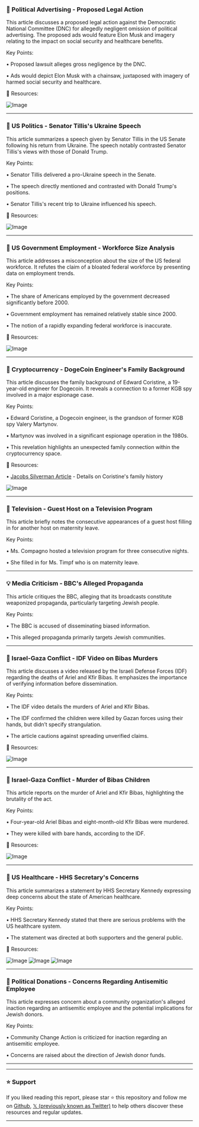 ### 🤖 Political Advertising - Proposed Legal Action

This article discusses a proposed legal action against the Democratic National Committee (DNC) for allegedly negligent omission of political advertising.  The proposed ads would feature Elon Musk and imagery relating to the impact on social security and healthcare benefits.

Key Points:

• Proposed lawsuit alleges gross negligence by the DNC.

• Ads would depict Elon Musk with a chainsaw, juxtaposed with imagery of harmed social security and healthcare.


🔗 Resources:

![Image](https://pbs.twimg.com/amplify_video_thumb/1892786275175759872/img/vawVfp5W0gpEsLSV.jpg)


---

### 🤖 US Politics - Senator Tillis's Ukraine Speech

This article summarizes a speech given by Senator Tillis in the US Senate following his return from Ukraine. The speech notably contrasted Senator Tillis's views with those of Donald Trump.

Key Points:

• Senator Tillis delivered a pro-Ukraine speech in the Senate.

• The speech directly mentioned and contrasted with Donald Trump's positions.

•  Senator Tillis's recent trip to Ukraine influenced his speech.


🔗 Resources:

![Image](https://pbs.twimg.com/ext_tw_video_thumb/1892833995316232192/pu/img/OG6ml6sdsAdACmcF.jpg)


---

### 🤖 US Government Employment - Workforce Size Analysis

This article addresses a misconception about the size of the US federal workforce.  It refutes the claim of a bloated federal workforce by presenting data on employment trends.

Key Points:

• The share of Americans employed by the government decreased significantly before 2000.

•  Government employment has remained relatively stable since 2000.

• The notion of a rapidly expanding federal workforce is inaccurate.


🔗 Resources:

![Image](https://pbs.twimg.com/media/GkQGo9rXEAA54mk?format=png&name=small)


---

### 🤖 Cryptocurrency - DogeCoin Engineer's Family Background

This article discusses the family background of Edward Coristine, a 19-year-old engineer for Dogecoin.  It reveals a connection to a former KGB spy involved in a major espionage case.

Key Points:

• Edward Coristine, a Dogecoin engineer, is the grandson of former KGB spy Valery Martynov.

• Martynov was involved in a significant espionage operation in the 1980s.

• This revelation highlights an unexpected family connection within the cryptocurrency space.


🔗 Resources:

• [Jacobs Silverman Article](https://jacobsilverman.com/p/prominent-doge-staffer-is-grandson…) - Details on Coristine's family history

![Image](https://pbs.twimg.com/media/GkVHZ-CW0AAYXxa?format=png&name=small)


---

### 🤖 Television -  Guest Host on a Television Program

This article briefly notes the consecutive appearances of a guest host filling in for another host on maternity leave.

Key Points:

• Ms. Compagno hosted a television program for three consecutive nights.

• She filled in for Ms. Timpf who is on maternity leave.


---

### 💡 Media Criticism - BBC's Alleged Propaganda

This article critiques the BBC, alleging that its broadcasts constitute weaponized propaganda, particularly targeting Jewish people.

Key Points:

• The BBC is accused of disseminating biased information.

• This alleged propaganda primarily targets Jewish communities.


---

### 🤖 Israel-Gaza Conflict - IDF Video on Bibas Murders

This article discusses a video released by the Israeli Defense Forces (IDF) regarding the deaths of Ariel and Kfir Bibas.  It emphasizes the importance of verifying information before dissemination.

Key Points:

• The IDF video details the murders of Ariel and Kfir Bibas.

• The IDF confirmed the children were killed by Gazan forces using their hands, but didn’t specify strangulation.

• The article cautions against spreading unverified claims.


🔗 Resources:

![Image](https://pbs.twimg.com/ext_tw_video_thumb/1892969590675628032/pu/img/4JeSFdj8E_FrtXNV.jpg)


---

### 🤖 Israel-Gaza Conflict - Murder of Bibas Children

This article reports on the murder of Ariel and Kfir Bibas, highlighting the brutality of the act.

Key Points:

• Four-year-old Ariel Bibas and eight-month-old Kfir Bibas were murdered.

• They were killed with bare hands, according to the IDF.


🔗 Resources:

![Image](https://pbs.twimg.com/media/GkUT2m9XgAAIU1Q?format=jpg&name=small)


---

### 🤖 US Healthcare - HHS Secretary's Concerns

This article summarizes a statement by HHS Secretary Kennedy expressing deep concerns about the state of American healthcare.

Key Points:

• HHS Secretary Kennedy stated that there are serious problems with the US healthcare system.

•  The statement was directed at both supporters and the general public.


🔗 Resources:

![Image](https://pbs.twimg.com/ext_tw_video_thumb/1893092533200158720/pu/img/akpo9fXcPgMrDP4B.jpg)
![Image](https://pbs.twimg.com/media/GkR-J2AWYAExBS8?format=png&name=240x240)
![Image](https://pbs.twimg.com/media/GkR-LR2WQAAybSE?format=jpg&name=240x240)


---

### 🤖 Political Donations -  Concerns Regarding Antisemitic Employee

This article expresses concern about a community organization's alleged inaction regarding an antisemitic employee and the potential implications for Jewish donors.

Key Points:

• Community Change Action is criticized for inaction regarding an antisemitic employee.

•  Concerns are raised about the direction of Jewish donor funds.


---


---

### ⭐️ Support

If you liked reading this report, please star ⭐️ this repository and follow me on [Github](https://github.com/Drix10), [𝕏 (previously known as Twitter)](https://x.com/DRIX_10_) to help others discover these resources and regular updates.

---